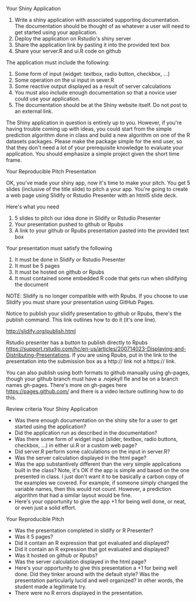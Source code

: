 Your Shiny Application

1. Write a shiny application with associated supporting documentation. The documentation should be thought of as whatever a user will need to get started using your application.
1. Deploy the application on Rstudio's shiny server
1. Share the application link by pasting it into the provided text box
1. Share your server.R and ui.R code on github

The application must include the following:

1. Some form of input (widget: textbox, radio button, checkbox, ...)
1. Some operation on the ui input in sever.R
1. Some reactive output displayed as a result of server calculations
1. You must also include enough documentation so that a novice user could use your application.
1. The documentation should be at the Shiny website itself. Do not post to an external link.

The Shiny application in question is entirely up to you. However, if you're having trouble coming up with ideas, you could start from the simple prediction algorithm done in class and build a new algorithm on one of the R datasets packages. Please make the package simple for the end user, so that they don't need a lot of your prerequisite knowledge to evaluate your application. You should emphasize a simple project given the short time frame.

Your Reproducible Pitch Presentation

OK, you've made your shiny app, now it's time to make your pitch. You get 5 slides (inclusive of the title slide) to pitch a your app. You're going to create a web page using Slidify or Rstudio Presenter with an html5 slide deck.

Here's what you need

1. 5 slides to pitch our idea done in Slidify or Rstudio Presenter
1. Your presentation pushed to github or Rpubs
1. A link to your github or Rpubs presentation pasted into the provided text box

Your presentation must satisfy the following

1. It must be done in Slidify or Rstudio Presenter
1. It must be 5 pages
1. It must be hosted on github or Rpubs
1. It must contained some embedded R code that gets run when slidifying the document

NOTE: Slidify is no longer compatible with with Rpubs. If you choose to use Slidify you must share your presentation using GitHub Pages.

Notice to publish your slidify presentation to github or Rpubs, there's the publish command. This link outlines how to do it (it's one line).

http://slidify.org/publish.html

Rstudio presenter has a button to publish directly to Rpubs https://support.rstudio.com/hc/en-us/articles/200714023-Displaying-and-Distributing-Presentations. If you are using Rpubs, put in the link to the presentation into the submission box as a http:// link not a https:// link.

You can also publish using both formats to github manually using gh-pages, though your github branch must have a .nojekyll fle and be on a branch names gh-pages. There's more on gh-pages here https://pages.github.com/ and there is a video lecture outlining how to do this.

Review criteria 
Your Shiny Application

* Was there enough documentation on the shiny site for a user to get started using the application?
* Did the application run as described in the documentation?
* Was there some form of widget input (slider, textbox, radio buttons, checkbox, ...) in either ui.R or a custom web page?
* Did server.R perform some calculations on the input in server.R?
* Was the server calculation displayed in the html page?
* Was the app substantively different than the very simple applications built in the class? Note, it's OK if the app is simple and based on the one presented in class. I just don't want it to be basically a carbon copy of the examples we covered. For example, if someone simply changed the variable names, then this would not count. However, a prediction algorithm that had a similar layout would be fine.
* Here's your opportunity to give the app +1 for being well done, or neat, or even just a solid effort.

Your Reproducible Pitch

* Was the presentation completed in slidify or R Presenter?
* Was it 5 pages?
* Did it contain an R expression that got evaluated and displayed?
* Did it contain an R expression that got evaluated and displayed?
* Was it hosted on github or Rpubs?
* Was the server calculation displayed in the html page?
* Here's your opportunity to give this presentation a +1 for being well done. Did they tinker around with the default style? Was the presentation particularly lucid and well organized? In other words, the student made a legitimate try.
* There were no R errors displayed in the presentation.
